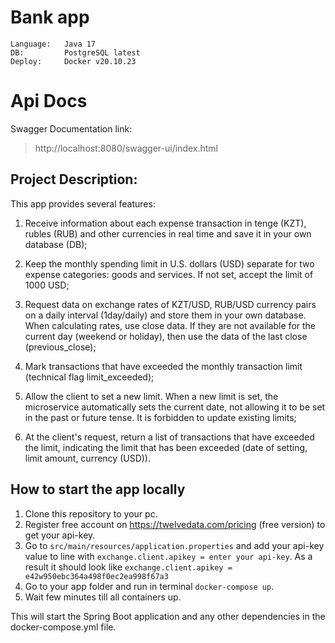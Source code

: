 # Bank app

```
Language:   Java 17
DB:         PostgreSQL latest
Deploy:     Docker v20.10.23
```

# Api Docs

Swagger Documentation link:
> http://localhost:8080/swagger-ui/index.html

## Project Description:

This app provides several features:

1. Receive information about each expense transaction in tenge (KZT), rubles (RUB) and
other currencies in real time and save it in your own database (DB);

2. Keep the monthly spending limit in U.S. dollars (USD) separate for two expense
categories: goods and services. If not set, accept the limit of 1000 USD;

3. Request data on exchange rates of KZT/USD, RUB/USD currency pairs on a daily
interval (1day/daily) and store them in your own database. When calculating rates, use
close data. If they are not available for the current day (weekend or holiday), then use the
data of the last close (previous_close);

4. Mark transactions that have exceeded the monthly transaction limit (technical flag
limit_exceeded);

5. Allow the client to set a new limit. When a new limit is set, the microservice
automatically sets the current date, not allowing it to be set in the past or future tense. It
is forbidden to update existing limits;

6. At the client's request, return a list of transactions that have exceeded the limit, indicating
the limit that has been exceeded (date of setting, limit amount, currency (USD)).

## How to start the app locally

1. Clone this repository to your pc.
2. Register free account on https://twelvedata.com/pricing (free version) to get your api-key.
3. Go to `src/main/resources/application.properties` and add your api-key value to line
   with `exchange.client.apikey = enter your api-key`. As a result it should look
   like `exchange.client.apikey = e42w950ebc364a498f0ec2ea998f67a3`
4. Go to your app folder and run in terminal `docker-compose up`.
5. Wait few minutes till all containers up.

This will start the Spring Boot application and any other dependencies in the docker-compose.yml file.
